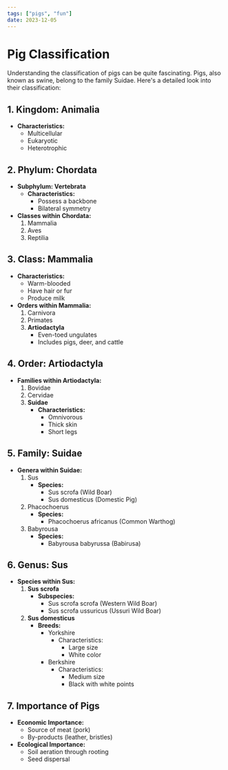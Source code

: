 ```yaml
---
tags: ["pigs", "fun"]
date: 2023-12-05
---
```


# Pig Classification

Understanding the classification of pigs can be quite fascinating. Pigs, also known as swine, belong to the family Suidae. Here's a detailed look into their classification:

## 1. Kingdom: Animalia

- **Characteristics:**
  - Multicellular
  - Eukaryotic
  - Heterotrophic

## 2. Phylum: Chordata

- **Subphylum: Vertebrata**
  - **Characteristics:**
    - Possess a backbone
    - Bilateral symmetry
- **Classes within Chordata:**
  1.  Mammalia
  2.  Aves
  3.  Reptilia

## 3. Class: Mammalia

- **Characteristics:**
  - Warm-blooded
  - Have hair or fur
  - Produce milk
- **Orders within Mammalia:**
  1.  Carnivora
  2.  Primates
  3.  **Artiodactyla**
      - Even-toed ungulates
      - Includes pigs, deer, and cattle

## 4. Order: Artiodactyla

- **Families within Artiodactyla:**
  1.  Bovidae
  2.  Cervidae
  3.  **Suidae**
      - **Characteristics:**
        - Omnivorous
        - Thick skin
        - Short legs

## 5. Family: Suidae

- **Genera within Suidae:**
  1.  Sus
      - **Species:**
        - Sus scrofa (Wild Boar)
        - Sus domesticus (Domestic Pig)
  2.  Phacochoerus
      - **Species:**
        - Phacochoerus africanus (Common Warthog)
  3.  Babyrousa
      - **Species:**
        - Babyrousa babyrussa (Babirusa)

## 6. Genus: Sus

- **Species within Sus:**
  1.  **Sus scrofa**
      - **Subspecies:**
        - Sus scrofa scrofa (Western Wild Boar)
        - Sus scrofa ussuricus (Ussuri Wild Boar)
  2.  **Sus domesticus**
      - **Breeds:**
        - Yorkshire
          - Characteristics:
            - Large size
            - White color
        - Berkshire
          - Characteristics:
            - Medium size
            - Black with white points

## 7. Importance of Pigs

- **Economic Importance:**
  - Source of meat (pork)
  - By-products (leather, bristles)
- **Ecological Importance:**
  - Soil aeration through rooting
  - Seed dispersal
